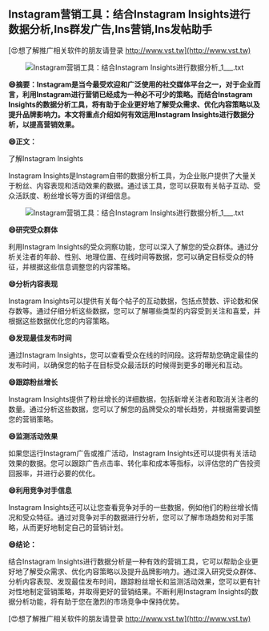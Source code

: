 ## **Instagram营销工具：结合Instagram Insights进行数据分析,Ins群发广告,Ins营销,Ins发帖助手**

[😍想了解推广相关软件的朋友请登录 http://www.vst.tw](http://www.vst.tw)

 <center><img src="https://vst.tw/MP4/tuiguang/png/8.png" alt="Instagram营销工具：结合Instagram Insights进行数据分析_1___.txt"></center>

**😄摘要：Instagram是当今最受欢迎和广泛使用的社交媒体平台之一，对于企业而言，利用Instagram进行营销已经成为一种必不可少的策略。而结合Instagram Insights的数据分析工具，将有助于企业更好地了解受众需求、优化内容策略以及提升品牌影响力。本文将重点介绍如何有效运用Instagram Insights进行数据分析，以提高营销效果。**

**😄正文：**

了解Instagram Insights

Instagram Insights是Instagram自带的数据分析工具，为企业账户提供了大量关于粉丝、内容表现和活动效果的数据。通过该工具，您可以获取有关帖子互动、受众活跃度、粉丝增长等方面的详细信息。

 <center><img src="https://vst.tw/MP4/tuiguang/png/8.png" alt="Instagram营销工具：结合Instagram Insights进行数据分析_1___.txt"></center>

**😄研究受众群体**

利用Instagram Insights的受众洞察功能，您可以深入了解您的受众群体。通过分析关注者的年龄、性别、地理位置、在线时间等数据，您可以确定目标受众的特征，并根据这些信息调整您的内容策略。

**😄分析内容表现**

Instagram Insights可以提供有关每个帖子的互动数据，包括点赞数、评论数和保存数等。通过仔细分析这些数据，您可以了解哪些类型的内容受到关注和喜爱，并根据这些数据优化您的内容策略。

**😄发现最佳发布时间**

通过Instagram Insights，您可以查看受众在线的时间段。这将帮助您确定最佳的发布时间，以确保您的帖子在目标受众最活跃的时候得到更多的曝光和互动。

**😄跟踪粉丝增长**

Instagram Insights提供了粉丝增长的详细数据，包括新增关注者和取消关注者的数量。通过分析这些数据，您可以了解您的品牌受众的增长趋势，并根据需要调整您的营销策略。

**😄监测活动效果**

如果您运行Instagram广告或推广活动，Instagram Insights还可以提供有关活动效果的数据。您可以跟踪广告点击率、转化率和成本等指标，以评估您的广告投资回报率，并进行必要的优化。

**😄利用竞争对手信息**

Instagram Insights还可以让您查看竞争对手的一些数据，例如他们的粉丝增长情况和受众特征。通过对竞争对手的数据进行分析，您可以了解市场趋势和对手策略，从而更好地制定自己的营销计划。

**😄结论：**

结合Instagram Insights进行数据分析是一种有效的营销工具，它可以帮助企业更好地了解受众需求、优化内容策略以及提升品牌影响力。通过深入研究受众群体、分析内容表现、发现最佳发布时间，跟踪粉丝增长和监测活动效果，您可以更有针对性地制定营销策略，并取得更好的营销结果。不断利用Instagram Insights的数据分析功能，将有助于您在激烈的市场竞争中保持优势。

[😍想了解推广相关软件的朋友请登录 http://www.vst.tw](http://www.vst.tw)



